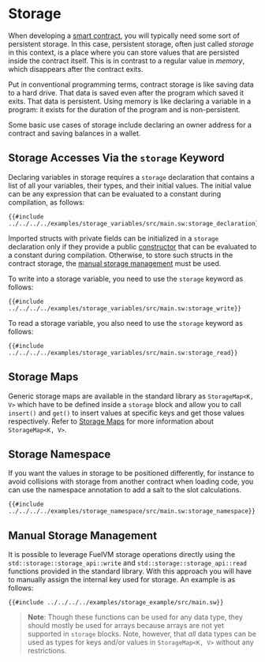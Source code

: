 # Storage

<!-- This section should explain storage in Sway -->
<!-- storage:example:start -->
When developing a [smart contract](../sway-program-types/smart_contracts.md), you will typically need some sort of persistent storage. In this case, persistent storage, often just called _storage_ in this context, is a place where you can store values that are persisted inside the contract itself. This is in contrast to a regular value in _memory_, which disappears after the contract exits.

Put in conventional programming terms, contract storage is like saving data to a hard drive. That data is saved even after the program which saved it exits. That data is persistent. Using memory is like declaring a variable in a program: it exists for the duration of the program and is non-persistent.

Some basic use cases of storage include declaring an owner address for a contract and saving balances in a wallet.
<!-- storage:example:end -->

## Storage Accesses Via the `storage` Keyword

Declaring variables in storage requires a `storage` declaration that contains a list of all your variables, their types, and their initial values. The initial value can be any expression that can be evaluated to a constant during compilation, as follows:

```sway
{{#include ../../../../examples/storage_variables/src/main.sw:storage_declaration}}
```

Imported structs with private fields can be initialized in a `storage` declaration only if they provide a public [constructor](../basics/methods_and_associated_functions.md#constructors) that can be evaluated to a constant during compilation. Otherwise, to store such structs in the contract storage, the [manual storage management](#manual-storage-management) must be used.

To write into a storage variable, you need to use the `storage` keyword as follows:

```sway
{{#include ../../../../examples/storage_variables/src/main.sw:storage_write}}
```

To read a storage variable, you also need to use the `storage` keyword as follows:

```sway
{{#include ../../../../examples/storage_variables/src/main.sw:storage_read}}
```

## Storage Maps

Generic storage maps are available in the standard library as `StorageMap<K, V>` which have to be defined inside a `storage` block and allow you to call `insert()` and `get()` to insert values at specific keys and get those values respectively. Refer to [Storage Maps](../common-collections/storage_map.md) for more information about `StorageMap<K, V>`.

## Storage Namespace

If you want the values in storage to be positioned differently, for instance to avoid collisions with storage from another contract when loading code, you can use the namespace annotation to add a salt to the slot calculations.

```sway
{{#include ../../../../examples/storage_namespace/src/main.sw:storage_namespace}}
```

## Manual Storage Management

It is possible to leverage FuelVM storage operations directly using the `std::storage::storage_api::write` and `std::storage::storage_api::read` functions provided in the standard library. With this approach you will have to manually assign the internal key used for storage. An example is as follows:

```sway
{{#include ../../../../examples/storage_example/src/main.sw}}
```

> **Note**: Though these functions can be used for any data type, they should mostly be used for arrays because arrays are not yet supported in `storage` blocks. Note, however, that _all_ data types can be used as types for keys and/or values in `StorageMap<K, V>` without any restrictions.
